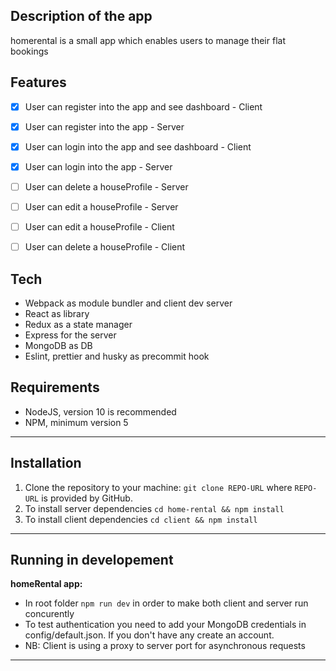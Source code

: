 ## Description of the app
homerental is a small app which enables users to manage their flat bookings

## Features
* [x] User can register into the app and see dashboard - Client
* [x] User can register into the app - Server
* [x] User can login into the app and see dashboard - Client
* [x] User can login into the app - Server

* [ ] User can delete a houseProfile - Server
* [ ] User can edit a houseProfile - Server
* [ ] User can edit a houseProfile - Client
* [ ] User can delete a houseProfile - Client

## Tech
- Webpack as module bundler and client dev server
- React as library
- Redux as a state manager
- Express for the server
- MongoDB as DB
- Eslint, prettier and husky as precommit hook

## Requirements

- NodeJS, version 10 is recommended
- NPM, minimum version 5

---

## Installation

1. Clone the repository to your machine: `git clone REPO-URL` where `REPO-URL` is provided by GitHub.
1. To install server dependencies `cd home-rental && npm install`
2. To install client dependencies `cd client && npm install`

---

## Running in developement
__homeRental app:__
- In root folder `npm run dev` in order to make both client and server run concurently
- To test authentication you need to add your MongoDB credentials in config/default.json. If you don't have any create an account.
- NB: Client is using a proxy to server port for asynchronous requests
---

